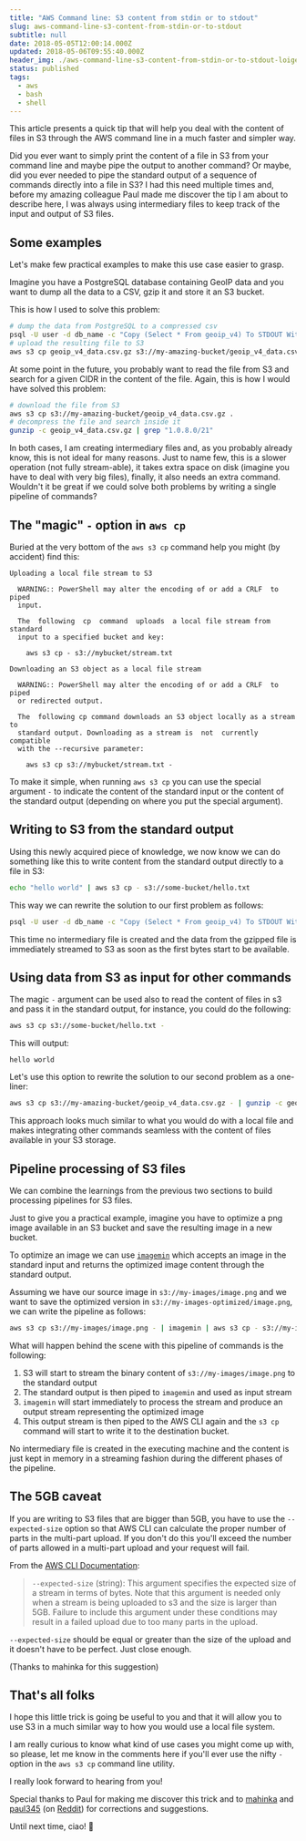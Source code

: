 ```yaml
---
title: "AWS Command line: S3 content from stdin or to stdout"
slug: aws-command-line-s3-content-from-stdin-or-to-stdout
subtitle: null
date: 2018-05-05T12:00:14.000Z
updated: 2018-05-06T09:55:40.000Z
header_img: ./aws-command-line-s3-content-from-stdin-or-to-stdout-loige-co-luciano-mammino.jpg
status: published
tags:
  - aws
  - bash
  - shell
---
```


This article presents a quick tip that will help you deal with the content of files in S3 through the AWS command line in a much faster and simpler way.

Did you ever want to simply print the content of a file in S3 from your command line and maybe pipe the output to another command? Or maybe, did you ever needed to pipe the standard output of a sequence of commands directly into a file in S3? I had this need multiple times and, before my amazing colleague Paul made me discover the tip I am about to describe here, I was always using intermediary files to keep track of the input and output of S3 files.

## Some examples

Let's make few practical examples to make this use case easier to grasp.

Imagine you have a PostgreSQL database containing GeoIP data and you want to dump all the data to a CSV, gzip it and store it an S3 bucket.

This is how I used to solve this problem:

```bash
# dump the data from PostgreSQL to a compressed csv
psql -U user -d db_name -c "Copy (Select * From geoip_v4) To STDOUT With CSV HEADER DELIMITER ',';" | gzip > geoip_v4_data.csv.gz
# upload the resulting file to S3
aws s3 cp geoip_v4_data.csv.gz s3://my-amazing-bucket/geoip_v4_data.csv.gz
```

At some point in the future, you probably want to read the file from S3 and search for a given CIDR in the content of the file. Again, this is how I would have solved this problem:

```bash
# download the file from S3
aws s3 cp s3://my-amazing-bucket/geoip_v4_data.csv.gz .
# decompress the file and search inside it
gunzip -c geoip_v4_data.csv.gz | grep "1.0.8.0/21"
```

In both cases, I am creating intermediary files and, as you probably already know, this is not ideal for many reasons. Just to name few, this is a slower operation (not fully stream-able), it takes extra space on disk (imagine you have to deal with very big files), finally, it also needs an extra command. Wouldn't it be great if we could solve both problems by writing a single pipeline of commands?

## The "magic" `-` option in `aws cp`

Buried at the very bottom of the `aws s3 cp` command help you might (by accident) find this:

```plaintext
Uploading a local file stream to S3

  WARNING:: PowerShell may alter the encoding of or add a CRLF  to  piped
  input.

  The  following  cp  command  uploads  a local file stream from standard
  input to a specified bucket and key:

    aws s3 cp - s3://mybucket/stream.txt

Downloading an S3 object as a local file stream

  WARNING:: PowerShell may alter the encoding of or add a CRLF  to  piped
  or redirected output.

  The  following cp command downloads an S3 object locally as a stream to
  standard output. Downloading as a stream is  not  currently  compatible
  with the --recursive parameter:

    aws s3 cp s3://mybucket/stream.txt -
```

To make it simple, when running `aws s3 cp` you can use the special argument `-` to indicate the content of the standard input or the content of the standard output (depending on where you put the special argument).

## Writing to S3 from the standard output

Using this newly acquired piece of knowledge, we now know we can do something like this to write content from the standard output directly to a file in S3:

```bash
echo "hello world" | aws s3 cp - s3://some-bucket/hello.txt
```

This way we can rewrite the solution to our first problem as follows:

```bash
psql -U user -d db_name -c "Copy (Select * From geoip_v4) To STDOUT With CSV HEADER DELIMITER ',';" | gzip | aws s3 cp - s3://my-amazing-bucket/geoip_v4_data.csv.gz
```

This time no intermediary file is created and the data from the gzipped file is immediately streamed to S3 as soon as the first bytes start to be available.

## Using data from S3 as input for other commands

The magic `-` argument can be used also to read the content of files in s3 and pass it in the standard output, for instance, you could do the following:

```bash
aws s3 cp s3://some-bucket/hello.txt -
```

This will output:

```plaintext
hello world
```

Let's use this option to rewrite the solution to our second problem as a one-liner:

```bash
aws s3 cp s3://my-amazing-bucket/geoip_v4_data.csv.gz - | gunzip -c geoip_v4_data.csv.gz | grep "1.0.8.0/21"
```

This approach looks much similar to what you would do with a local file and makes integrating other commands seamless with the content of files available in your S3 storage.

## Pipeline processing of S3 files

We can combine the learnings from the previous two sections to build processing pipelines for S3 files.

Just to give you a practical example, imagine you have to optimize a png image available in an S3 bucket and save the resulting image in a new bucket.

To optimize an image we can use [`imagemin`](https://github.com/imagemin/imagemin-cli) which accepts an image in the standard input and returns the optimized image content through the standard output.

Assuming we have our source image in `s3://my-images/image.png` and we want to save the optimized version in `s3://my-images-optimized/image.png`, we can write the pipeline as follows:

```bash
aws s3 cp s3://my-images/image.png - | imagemin | aws s3 cp - s3://my-images-optimized/image.png
```

What will happen behind the scene with this pipeline of commands is the following:

1. S3 will start to stream the binary content of `s3://my-images/image.png` to the standard output
2. The standard output is then piped to `imagemin` and used as input stream
3. `imagemin` will start immediately to process the stream and produce an output stream representing the optimized image
4. This output stream is then piped to the AWS CLI again and the `s3 cp` command will start to write it to the destination bucket.

No intermediary file is created in the executing machine and the content is just kept in memory in a streaming fashion during the different phases of the pipeline.

## The 5GB caveat

If you are writing to S3 files that are bigger than 5GB, you have to use the `--expected-size` option so that AWS CLI can calculate the proper number of parts in the multi-part upload. If you don't do this you'll exceed the number of parts allowed in a multi-part upload and your request will fail.

From the [AWS CLI Documentation](https://docs.aws.amazon.com/cli/latest/reference/s3/cp.html):

> `--expected-size` (string): This argument specifies the expected size of a stream in terms of bytes. Note that this argument is needed only when a stream is being uploaded to s3 and the size is larger than 5GB. Failure to include this argument under these conditions may result in a failed upload due to too many parts in the upload.

`--expected-size` should be equal or greater than the size of the upload and it doesn't have to be perfect. Just close enough.

(Thanks to mahinka for this suggestion)

## That's all folks

I hope this little trick is going be useful to you and that it will allow you to use S3 in a much similar way to how you would use a local file system.

I am really curious to know what kind of use cases you might come up with, so please, let me know in the comments here if you'll ever use the nifty `-` option in the `aws s3 cp` command line utility.

I really look forward to hearing from you!

Special thanks to Paul for making me discover this trick and to [mahinka](https://www.reddit.com/user/mahinka) and [paul345](https://www.reddit.com/user/paul345) (on [Reddit](https://www.reddit.com/r/aws/comments/8h73uf/aws_command_line_s3_content_from_stdin_or_to/)) for corrections and suggestions.

Until next time, ciao! 👋
